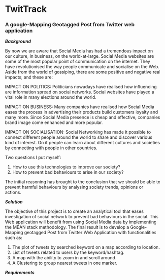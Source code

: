 # TwitTrack
### A google-Mapping Geotagged Post from Twitter web application

__*Background*__

By now we are aware that Social Media has had a tremendous impact on our culture, in business, on the world-at-large. 
Social Media websites are some of the most popular point of communication on the internet. 
They have revolutionised the way people communicate and socialise on the Web. 
Aside from the world of gossiping, there are some positive and negative real impacts; and these are: 

IMPACT ON POLITICS: Politicians nowadays have realised how influencing are information spread on social networks. 
	               Social websites have played a vital role in many elections around the world.

IMPACT ON BUSINESS: Many companies have realised how Social Media eases the process in advertising their products build customers loyalty and many more.
 	              Since Social Media presence is cheap and effective, companies brand image come enhanced and more popular.

IMPACT ON SOCIALISATION: Social Networking has made it possible to connect different people around the world to share and discover various kind of interest. 
	                        On it people can learn about different cultures and societies by connecting with people in other countries.

Two questions I put myself:

1. How to use this technologies to improve our society? 
2. How to prevent bad behaviours to arise in our society?

The initial reasoning has brought to the conclusion that we should be able to prevent harmful behaviours by analysing society trends, opinions or actions.

__*Solution*__

The objective of this project is to create an analytical tool that eases investigation of social network to prevent bad behaviours in the social. This Web application will benefit from using Social Media data
by implementing the MEAN stack methodology. 
The final result is to develop a Google-Mapping geotagged Post from Twitter Web Application with functionalities such as:

1. The plot of tweets by searched keyword on a map according to location. 
2. List of tweets related to users by the keyword/hashtag. 
3. A map with the ability to zoom in and scroll around.
4. A Clustering to group nearest tweets in one marker.

__*Requirements*__

